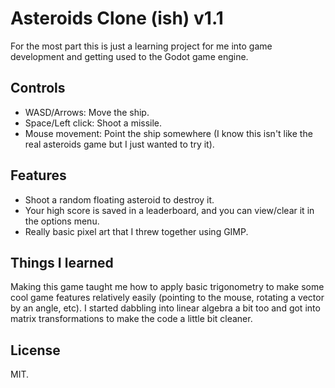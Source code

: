 # Asteroids Clone (ish) v1.1
For the most part this is just a learning project for me into game development and getting used to the Godot game engine.

## Controls
* WASD/Arrows: Move the ship.
* Space/Left click: Shoot a missile.
* Mouse movement: Point the ship somewhere (I know this isn't like the real asteroids game but I just wanted to try it).

## Features
* Shoot a random floating asteroid to destroy it.
* Your high score is saved in a leaderboard, and you can view/clear it in the options menu.
* Really basic pixel art that I threw together using GIMP.

## Things I learned
Making this game taught me how to apply basic trigonometry to make some cool game features relatively easily (pointing to the mouse, rotating a vector by an angle, etc). I started dabbling into linear algebra a bit too and got into matrix transformations to make the code a little bit cleaner.

## License
MIT.
